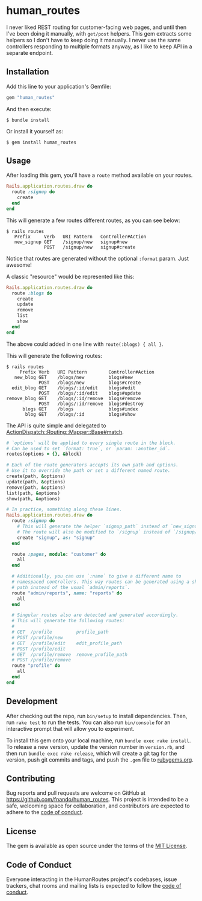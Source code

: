 # human_routes

I never liked REST routing for customer-facing web pages, and until then I've
been doing it manually, with `get/post` helpers. This gem extracts some helpers
so I don't have to keep doing it manually. I never use the same controllers
responding to multiple formats anyway, as I like to keep API in a separate
endpoint.

## Installation

Add this line to your application's Gemfile:

```ruby
gem "human_routes"
```

And then execute:

    $ bundle install

Or install it yourself as:

    $ gem install human_routes

## Usage

After loading this gem, you'll have a `route` method available on your routes.

```ruby
Rails.application.routes.draw do
  route :signup do
    create
  end
end
```

This will generate a few routes different routes, as you can see below:

```
$ rails routes
   Prefix     Verb   URI Pattern   Controller#Action
   new_signup GET    /signup/new   signup#new
              POST   /signup/new   signup#create
```

Notice that routes are generated without the optional `:format` param. Just
awesome!

A classic "resource" would be represented like this:

```ruby
Rails.application.routes.draw do
  route :blogs do
    create
    update
    remove
    list
    show
  end
end
```

The above could added in one line with `route(:blogs) { all }`.

This will generate the following routes:

```
$ rails routes
     Prefix Verb   URI Pattern        Controller#Action
   new_blog GET    /blogs/new         blogs#new
            POST   /blogs/new         blogs#create
  edit_blog GET    /blogs/:id/edit    blogs#edit
            POST   /blogs/:id/edit    blogs#update
remove_blog GET    /blogs/:id/remove  blogs#remove
            POST   /blogs/:id/remove  blogs#destroy
      blogs GET    /blogs             blogs#index
       blog GET    /blogs/:id         blogs#show
```

The API is quite simple and delegated to
[ActionDispatch::Routing::Mapper::Base#match](https://api.rubyonrails.org/classes/ActionDispatch/Routing/Mapper/Base.html#method-i-match).

```ruby
# `options` will be applied to every single route in the block.
# Can be used to set `format: true`, or `param: :another_id`.
routes(options = {}, &block)

# Each of the route generators accepts its own path and options.
# Use it to override the path or set a different named route.
create(path, &options)
update(path, &options)
remove(path, &options)
list(path, &options)
show(path, &options)

# In practice, something along these lines.
Rails.application.routes.draw do
  route :signup do
    # This will generate the helper `signup_path` instead of `new_signup_path`.
    # The route will also be modified to `/signup` instead of `/signup/new`.
    create "signup", as: "signup"
  end

  route :pages, module: "customer" do
    all
  end

  # Additionally, you can use `:name` to give a different name to
  # namespaced controllers. This way routes can be generated using a shallow
  # path instead of the usual `admin/reports`.
  route "admin/reports", name: "reports" do
    all
  end

  # Singular routes also are detected and generated accordingly.
  # This will generate the following routes:
  #
  # GET  /profile         profile_path
  # POST /profile/new
  # GET  /profile/edit    edit_profile_path
  # POST /profile/edit
  # GET  /profile/remove  remove_profile_path
  # POST /profile/remove
  route "profile" do
    all
  end
end
```

## Development

After checking out the repo, run `bin/setup` to install dependencies. Then, run
`rake test` to run the tests. You can also run `bin/console` for an interactive
prompt that will allow you to experiment.

To install this gem onto your local machine, run `bundle exec rake install`. To
release a new version, update the version number in `version.rb`, and then run
`bundle exec rake release`, which will create a git tag for the version, push
git commits and tags, and push the `.gem` file to
[rubygems.org](https://rubygems.org).

## Contributing

Bug reports and pull requests are welcome on GitHub at
https://github.com/fnando/human_routes. This project is intended to be a safe,
welcoming space for collaboration, and contributors are expected to adhere to
the
[code of conduct](https://github.com/fnando/human_routes/blob/master/CODE_OF_CONDUCT.md).

## License

The gem is available as open source under the terms of the
[MIT License](https://opensource.org/licenses/MIT).

## Code of Conduct

Everyone interacting in the HumanRoutes project's codebases, issue trackers,
chat rooms and mailing lists is expected to follow the
[code of conduct](https://github.com/fnando/human_routes/blob/master/CODE_OF_CONDUCT.md).
